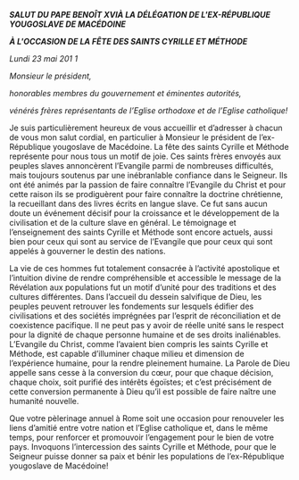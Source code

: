 ***SALUT DU PAPE BENOÎT XVI******À LA DÉLÉGATION DE L'EX-RÉPUBLIQUE YOUGOSLAVE DE MACÉDOINE***

***À L'OCCASION DE LA FÊTE DES SAINTS CYRILLE ET MÉTHODE***

*Lundi 23 mai 201* *1*

*Monsieur le président,*

*honorables membres du gouvernement et éminentes autorités,*

*vénérés frères représentants de l’Eglise orthodoxe et de l’Eglise catholique!*

Je suis particulièrement heureux de vous accueillir et d’adresser à chacun de vous mon salut cordial, en particulier à Monsieur le président de l’ex-République yougoslave de Macédoine. La fête des saints Cyrille et Méthode représente pour nous tous un motif de joie. Ces saints frères envoyés aux peuples slaves annoncèrent l’Evangile parmi de nombreuses difficultés, mais toujours soutenus par une inébranlable confiance dans le Seigneur. Ils ont été animés par la passion de faire connaître l’Evangile du Christ et pour cette raison ils se prodiguèrent pour faire connaître la doctrine chrétienne, la recueillant dans des livres écrits en langue slave. Ce fut sans aucun doute un événement décisif pour la croissance et le développement de la civilisation et de la culture slave en général. Le témoignage et l’enseignement des saints Cyrille et Méthode sont encore actuels, aussi bien pour ceux qui sont au service de l’Evangile que pour ceux qui sont appelés à gouverner le destin des nations.

La vie de ces hommes fut totalement consacrée à l’activité apostolique et l’intuition divine de rendre compréhensible et accessible le message de la Révélation aux populations fut un motif d’unité pour des traditions et des cultures différentes. Dans l’accueil du dessein salvifique de Dieu, les peuples peuvent retrouver les fondements sur lesquels édifier des civilisations et des sociétés imprégnées par l’esprit de réconciliation et de coexistence pacifique. Il ne peut pas y avoir de réelle unité sans le respect pour la dignité de chaque personne humaine et de ses droits inaliénables. L’Evangile du Christ, comme l’avaient bien compris les saints Cyrille et Méthode, est capable d’illuminer chaque milieu et dimension de l’expérience humaine, pour la rendre pleinement humaine. La Parole de Dieu appelle sans cesse à la conversion du cœur, pour que chaque décision, chaque choix, soit purifié des intérêts égoïstes; et c’est précisément de cette conversion permanente à Dieu qu’il est possible de faire naître une humanité nouvelle.

Que votre pèlerinage annuel à Rome soit une occasion pour renouveler les liens d’amitié entre votre nation et l’Eglise catholique et, dans le même temps, pour renforcer et promouvoir l’engagement pour le bien de votre pays. Invoquons l’intercession des saints Cyrille et Méthode, pour que le Seigneur puisse donner sa paix et bénir les populations de l’ex-République yougoslave de Macédoine!